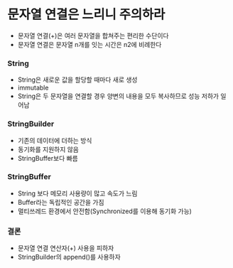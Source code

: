 # 문자열 연결은 느리니 주의하라

  - 문자열 연결(+)은 여러 문자열을 합쳐주는 편리한 수단이다
  - 문자열 연결은 문자열 n개를 잇는 시간은 n2에 비례한다

### String
  - String은 새로운 값을 할당할 때마다 새로 생성
  - immutable
  - String은 두 문자열을 연결할 경우 양변의 내용을 모두 복사하므로 성능 저하가 일어남

### StringBuilder
  - 기존의 데이터에 더하는 방식
  - 동기화를 지원하지 않음
  - StringBuffer보다 빠름

### StringBuffer
  - String 보다 메모리 사용량이 많고 속도가 느림
  - Buffer라는 독립적인 공간을 가짐
  - 멀티쓰레드 환경에서 안전함(Synchronized를 이용해 동기화 가능)

### 결론
  - 문자열 연결 연산자(+) 사용을 피하자
  - StringBuilder의 append()를 사용하자

